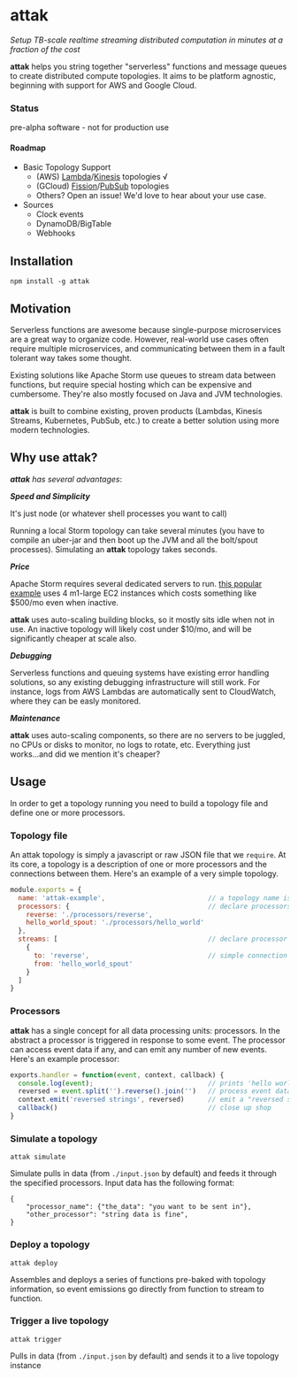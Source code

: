 # attak

*Setup TB-scale realtime streaming distributed computation in minutes at a fraction of the cost*

**attak** helps you string together "serverless" functions and message queues to create distributed compute topologies. It aims to be platform agnostic, beginning with support for AWS and Google Cloud.

### Status

pre-alpha software - not for production use

#### Roadmap

- Basic Topology Support
  - (AWS) [Lambda](https://aws.amazon.com/lambda)/[Kinesis](https://aws.amazon.com/kinesis) topologies √
  - (GCloud) [Fission](https://github.com/fission/fission)/[PubSub](https://cloud.google.com/pubsub) topologies
  - Others? Open an issue! We'd love to hear about your use case.
- Sources
  - Clock events
  - DynamoDB/BigTable
  - Webhooks

## Installation

`npm install -g attak`

## Motivation

Serverless functions are awesome because single-purpose microservices are a great way to organize code. However, real-world use cases often require multiple microservices, and communicating between them in a fault tolerant way takes some thought.

Existing solutions like Apache Storm use queues to stream data between functions, but require special hosting which can be expensive and cumbersome. They're also mostly focused on Java and JVM technologies.

**attak** is built to combine existing, proven products (Lambdas, Kinesis Streams, Kubernetes, PubSub, etc.) to create a better solution using more modern technologies.

## Why use **attak**?

***attak** has several advantages*:

***Speed and Simplicity***

It's just node (or whatever shell processes you want to call)

Running a local Storm topology can take several minutes (you have to compile an uber-jar and then boot up the JVM and all the bolt/spout processes). Simulating an **attak** topology takes seconds.

***Price***

Apache Storm requires several dedicated servers to run. [this popular example](https://github.com/nathanmarz/storm-deploy) uses 4 m1-large EC2 instances which costs something like $500/mo even when inactive.

**attak** uses auto-scaling building blocks, so it mostly sits idle when not in use. An inactive topology will likely cost under $10/mo, and will be significantly cheaper at scale also.

***Debugging***

Serverless functions and queuing systems have existing error handling solutions, so any existing debugging infrastructure will still work. For instance, logs from AWS Lambdas are automatically sent to CloudWatch, where they can be easly monitored.

***Maintenance***

**attak** uses auto-scaling components, so there are no servers to be juggled, no CPUs or disks to monitor, no logs to rotate, etc. Everything just works...and did we mention it's cheaper?

## Usage

In order to get a topology running you need to build a topology file and define one or more processors.

### Topology file

An attak topology is simply a javascript or raw JSON file that we `require`. At its core, a topology is a description of one or more processors and the connections between them. Here's an example of a very simple topology.

```js
module.exports = {
  name: 'attak-example',                          // a topology name is required
  processors: {                                   // declare processors
    reverse: './processors/reverse',
    hello_world_spout: './processors/hello_world'
  },
  streams: [                                      // declare processor connections
    {
      to: 'reverse',                              // simple connection example
      from: 'hello_world_spout'
    }
  ]
}
```

### Processors

**attak** has a single concept for all data processing units: processors. In the abstract a processor is triggered in response to some event. The processor can access event data if any, and can emit any number of new events. Here's an example processor:

```js
exports.handler = function(event, context, callback) {
  console.log(event);                             // prints 'hello world'
  reversed = event.split('').reverse().join('')   // process event data (reverse it)
  context.emit('reversed strings', reversed)      // emit a "reversed strings" event
  callback()                                      // close up shop
}
```

### Simulate a topology

`attak simulate`

Simulate pulls in data (from `./input.json` by default) and feeds it through the specified processors. Input data has the following format:

```
{
    "processor_name": {"the_data": "you want to be sent in"},
    "other_processor": "string data is fine",
}
```

### Deploy a topology

`attak deploy`

Assembles and deploys a series of functions pre-baked with topology information, so event emissions go directly from function to stream to function.

### Trigger a live topology

`attak trigger`

Pulls in data (from `./input.json` by default) and sends it to a live topology instance
